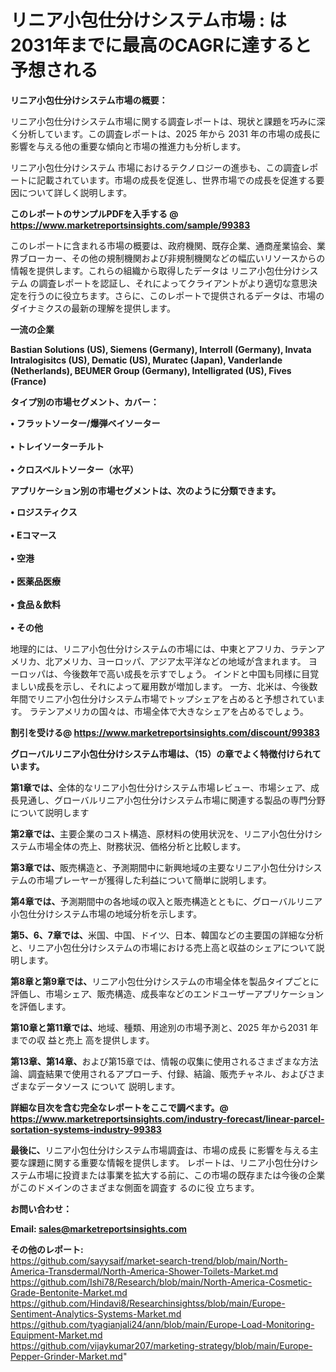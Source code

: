 # リニア小包仕分けシステム市場 : は2031年までに最高のCAGRに達すると予想される

<strong><b>リニア小包仕分けシステム市場の概要：</b></strong>

リニア小包仕分けシステム市場に関する調査レポートは、現状と課題を巧みに深く分析しています。この調査レポートは、2025 年から 2031 年の市場の成長に影響を与える他の重要な傾向と市場の推進力も分析します。

リニア小包仕分けシステム 市場におけるテクノロジーの進歩も、この調査レポートに記載されています。市場の成長を促進し、世界市場での成長を促進する要因について詳しく説明します。

<strong>このレポートのサンプルPDFを入手する @ <a href=https://www.marketreportsinsights.com/sample/99383>https://www.marketreportsinsights.com/sample/99383</a></strong>

このレポートに含まれる市場の概要は、政府機関、既存企業、通商産業協会、業界ブローカー、その他の規制機関および非規制機関などの幅広いリソースからの情報を提供します。これらの組織から取得したデータは リニア小包仕分けシステム の調査レポートを認証し、それによってクライアントがより適切な意思決定を行うのに役立ちます。さらに、このレポートで提供されるデータは、市場のダイナミクスの最新の理解を提供します。

<strong>一流の企業</strong>

<strong><b>Bastian Solutions (US), Siemens (Germany), Interroll (Germany), Invata Intralogisitcs (US), Dematic (US), Muratec (Japan), Vanderlande (Netherlands), BEUMER Group (Germany), Intelligrated (US), Fives (France)</b></strong>

<strong><b>タイプ別の市場セグメント、カバー：</b></strong>

<strong>• フラットソーター/爆弾ベイソーター<br><br>• トレイソーターチルト<br><br>• クロスベルトソーター（水平）</strong>

<strong><b>アプリケーション別の市場セグメントは、次のように分類できます。</b></strong>

<strong>• ロジスティクス<br><br>•  Eコマース<br><br>• 空港<br><br>• 医薬品医療<br><br>• 食品＆飲料<br><br>• その他</strong>

 地理的には、リニア小包仕分けシステムの市場には、中東とアフリカ、ラテンアメリカ、北アメリカ、ヨーロッパ、アジア太平洋などの地域が含まれます。 ヨーロッパは、今後数年で高い成長を示すでしょう。 インドと中国も同様に目覚ましい成長を示し、それによって雇用数が増加します。 一方、北米は、今後数年間でリニア小包仕分けシステム市場でトップシェアを占めると予想されています。 ラテンアメリカの国々は、市場全体で大きなシェアを占めるでしょう。

<strong>割引を受ける@ <a href=https://www.marketreportsinsights.com/discount/99383>https://www.marketreportsinsights.com/discount/99383</a></strong>

<strong><b>グローバルリニア小包仕分けシステム市場は、（15）の章でよく特徴付けられています。</b></strong>

<strong><b>第</b></strong><strong><b>1章では、</b></strong>全体的なリニア小包仕分けシステム市場レビュー、市場シェア、成長見通し、グローバルリニア小包仕分けシステム市場に関連する製品の専門分野について説明します

<strong><b>第2章では、</b></strong>主要企業のコスト構造、原材料の使用状況を、リニア小包仕分けシステム市場全体の売上、財務状況、価格分析と比較します。

<strong><b>第3章では、</b></strong>販売構造と、予測期間中に新興地域の主要なリニア小包仕分けシステムの市場プレーヤーが獲得した利益について簡単に説明します。

<strong><b>第4章では、</b></strong>予測期間中の各地域の収入と販売構造とともに、グローバルリニア小包仕分けシステム市場の地域分析を示します。

<strong><b>第5、6、7章では、</b></strong>米国、中国、ドイツ、日本、韓国などの主要国の詳細な分析と、リニア小包仕分けシステムの市場における売上高と収益のシェアについて説明します。

<strong><b>第8章と第9章では、</b></strong>リニア小包仕分けシステムの市場全体を製品タイプごとに評価し、市場シェア、販売構造、成長率などのエンドユーザーアプリケーションを評価します。

<strong><b>第10章と第11章では、</b></strong>地域、種類、用途別の市場予測と、2025 年から2031 年までの収 益と売上 高を提供します。

<strong><b>第13章、第14章、</b></strong>および第15章では、情報の収集に使用されるさまざまな方法論、調査結果で使用されるアプローチ、付録、結論、販売チャネル、およびさまざまなデータソース について 説明します。

<strong>詳細な目次を含む完全なレポートをここで調べます。@ <a href=https://www.marketreportsinsights.com/industry-forecast/linear-parcel-sortation-systems-industry-99383>https://www.marketreportsinsights.com/industry-forecast/linear-parcel-sortation-systems-industry-99383</a></strong>

<strong><b>最後に、</b></strong>リニア小包仕分けシステム市場調査は、市場の成長 に影響を</a>与える主要な課題に関する重要な情報を提供します。 レポートは、リニア小包仕分けシステム市場に投資または事業を拡大する前に、この市場の既存または今後の企業がこのドメインのさまざまな側面を調査す るのに役 立ちます。

<strong><b>お問い合わせ：</b></strong>

<strong>Email: </strong><a href=mailto:sales@marketreportsinsights.com><strong>sales@marketreportsinsights.com</strong></a>

<strong>その他のレポート:</strong>
<br>
<a href=https://github.com/sayysaif/market-search-trend/blob/main/North-America-Transdermal/North-America-Shower-Toilets-Market.md>https://github.com/sayysaif/market-search-trend/blob/main/North-America-Transdermal/North-America-Shower-Toilets-Market.md</a>
<br>
<a href=https://github.com/Ishi78/Research/blob/main/North-America-Cosmetic-Grade-Bentonite-Market.md>https://github.com/Ishi78/Research/blob/main/North-America-Cosmetic-Grade-Bentonite-Market.md</a>
<br>
<a href=https://github.com/Hindavi8/Researchinsightss/blob/main/Europe-Sentiment-Analytics-Systems-Market.md>https://github.com/Hindavi8/Researchinsightss/blob/main/Europe-Sentiment-Analytics-Systems-Market.md</a>
<br>
<a href=https://github.com/tyagianjali24/ann/blob/main/Europe-Load-Monitoring-Equipment-Market.md>https://github.com/tyagianjali24/ann/blob/main/Europe-Load-Monitoring-Equipment-Market.md</a>
<br>
<a href=https://github.com/vijaykumar207/marketing-strategy/blob/main/Europe-Pepper-Grinder-Market.md>https://github.com/vijaykumar207/marketing-strategy/blob/main/Europe-Pepper-Grinder-Market.md</a>"
